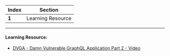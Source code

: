 Index | Section
---   | ---
**1** | Learning Resource

---

#### Learning Resource:

* [DVGA - Damn Vulnerable GraphQL Application Part 2 - Video](https://www.youtube.com/watch?v=YA-mL9Z8SNI)
